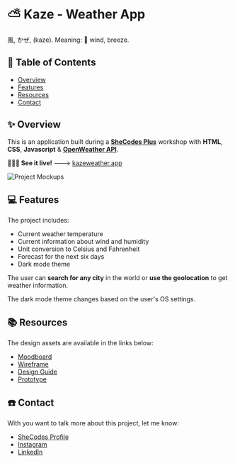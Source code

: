 # ⛅ Kaze - Weather App

風, かぜ, (kaze). Meaning: 🎐 wind, breeze.

## 📃 Table of Contents

- [Overview](#-overview)
- [Features](#-features)
- [Resources](#-resources)
- [Contact](#-contact)

## ✨ Overview

This is an application built during a [**SheCodes Plus**](https://www.shecodes.io/) workshop with **HTML**, **CSS**, **Javascript** & [**OpenWeather API**](https://openweathermap.org/).

**👩🏻‍💻 See it live!** --->
[kazeweather.app](https://practical-elion-1bd00e.netlify.app/)

![Project Mockups](https://i.imgur.com/hXVUiff.png)

## 💻 Features

The project includes:

- Current weather temperature
- Current information about wind and humidity
- Unit conversion to Celsius and Fahrenheit
- Forecast for the next six days
- Dark mode theme

The user can **search for any city** in the world or **use the geolocation** to get weather information.

The dark mode theme changes based on the user's OS settings.

## 📚 Resources

The design assets are available in the links below:

- [Moodboard](https://www.figma.com/proto/oZpImFMjMCo5TVLOFwqUOT/Weather-App?node-id=304%3A415&scaling=scale-down&page-id=0%3A1)
- [Wireframe](https://www.figma.com/proto/oZpImFMjMCo5TVLOFwqUOT/Weather-App?node-id=304%3A411&scaling=contain&page-id=2%3A2)
- [Design Guide](https://www.figma.com/proto/oZpImFMjMCo5TVLOFwqUOT/Weather-App?node-id=304%3A430&scaling=scale-down&page-id=304%3A414)
- [Prototype](https://www.figma.com/proto/oZpImFMjMCo5TVLOFwqUOT/Weather-App?node-id=304%3A413&scaling=contain&page-id=2%3A3)

## ☎️ Contact

With you want to talk more about this project, let me know:

- [SheCodes Profile](https://www.shecodes.io/students/435-polliana-araujo)
- [Instagram](https://www.instagram.com/pollibud/)
- [LinkedIn](https://www.linkedin.com/in/pollianaaraujo/)
